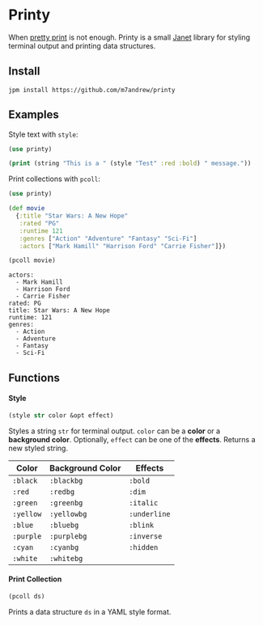 
# Printy

When [pretty print](https://janetdocs.com/pp) is not enough. Printy is a small [Janet](https://janet-lang.org/) library for styling terminal output and printing data structures.

## Install

```
jpm install https://github.com/m7andrew/printy
```

## Examples

Style text with `style`:

```clojure
(use printy)

(print (string "This is a " (style "Test" :red :bold) " message."))
```

Print collections with `pcoll`:

```clojure
(use printy)

(def movie
  {:title "Star Wars: A New Hope"
   :rated "PG"
   :runtime 121
   :genres ["Action" "Adventure" "Fantasy" "Sci-Fi"]
   :actors ["Mark Hamill" "Harrison Ford" "Carrie Fisher"]})

(pcoll movie)
```
```
actors:
  - Mark Hamill
  - Harrison Ford
  - Carrie Fisher
rated: PG
title: Star Wars: A New Hope
runtime: 121
genres:
  - Action
  - Adventure
  - Fantasy
  - Sci-Fi
```

## Functions

#### Style

```clojure
(style str color &opt effect)
```

Styles a string `str` for terminal output. `color` can be a **color** or a **background color**. 
Optionally, `effect` can be one of the **effects**. Returns a new styled string.

Color    | Background Color | Effects
---------|------------------|---------
`:black` | `:blackbg`       | `:bold`
`:red`   | `:redbg`         | `:dim`
`:green` | `:greenbg`       | `:italic`
`:yellow`| `:yellowbg`      | `:underline`
`:blue`  | `:bluebg`        | `:blink`
`:purple`| `:purplebg`      | `:inverse`
`:cyan`  | `:cyanbg`        | `:hidden`
`:white` | `:whitebg`       |

#### Print Collection

```clojure
(pcoll ds)
```

Prints a data structure `ds` in a YAML style format.